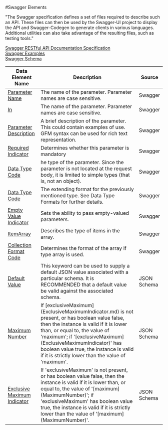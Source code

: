 #Swagger Elements

"The Swagger specification defines a set of files required to describe such an API. These files can then be used by the Swagger-UI project to display the API and Swagger-Codegen to generate clients in various languages. Additional utilities can also take advantage of the resulting files, such as testing tools."

[Swagger RESTful API Documentation Specification](https://github.com/swagger-api/swagger-spec/blob/master/versions/2.0.md)  
[Swagger Examples](swagger_examples)  
[Swagger Schema](https://github.com/swagger-api/swagger-spec/blob/master/schemas/v2.0/schema.json)  


<table>
  <thead>
    <tr>
      <th scope="col">Data Element Name</th>
      <th scope="col">Description</th>
      <th scope="col">Source</th>
    </tr>
  </thead>  <tr>
    <td><a href='swagger_elements/ParameterName.md' title='Parameter Name Details'>Parameter Name</a></td>
    <td>The name of the parameter. Parameter names are case sensitive.</td>
    <td>Swagger</td>
  </tr>
  <tr>
    <td><a href='swagger_elements/in.md' title='In Details'>In</a></td>
    <td>The name of the parameter. Parameter names are case sensitive.</td>
    <td>Swagger</td>
  </tr>
  <tr>
    <td><a href='swagger_elements/DescriptionText.md' title='Parameter Description Details'>Parameter Description</a></td>
    <td>A brief description of the parameter. This could contain examples of use. GFM syntax can be used for rich text representation.</td>
    <td>Swagger</td>
  </tr>
  <tr>
    <td><a href='swagger_elements/Required.md' title='Required Indicator Details'>Required Indicator</a></td>
    <td>Determines whether this parameter is mandatory</td>
    <td>Swagger</td>
  </tr>
  <tr>
    <td><a href='swagger_elements/DataType.md' title='Data Type Code Details'>Data Type Code</a></td>
    <td>he type of the parameter. Since the parameter is not located at the request body, it is limited to simple types (that is, not an object).</td>
    <td>Swagger</td>
  </tr>
  <tr>
    <td><a href='swagger_elements/Format.md' title='Data Type Code Details'>Data Type Code</a></td>
    <td>The extending format for the previously mentioned type. See Data Type Formats for further details.</td>
    <td>Swagger</td>
  </tr>
  <tr>
    <td><a href='swagger_elements/EmptyValueIndiator.md' title='Empty Value Indicator Details'>Empty Value Indicator</a></td>
    <td>Sets the ability to pass empty-valued parameters. </td>
    <td>Swagger</td>
  </tr>
  <tr>
    <td><a href='swagger_elements/ItemArray.md' title='ItemArray Details'>ItemArray</a></td>
    <td>Describes the type of items in the array.</td>
    <td>Swagger</td>
  </tr>
  <tr>
    <td><a href='swagger_elements/CollectionFormatCode.md' title='Collection Format Code Details'>Collection Format Code</a></td>
    <td>Determines the format of the array if type array is used.</td>
    <td>Swagger</td>
  </tr>
  <tr>
    <td><a href='swagger_elements/DefaultValue.md' title='Default Value Details'>Default Value</a></td>
    <td>This keyword can be used to supply a default JSON value associated with a particular schema. It is RECOMMENDED that a default value be valid against the associated schema.</td>
    <td>JSON Schema</td>
  </tr>
  <tr>
    <td><a href='swagger_elements/MaximumNumber.md' title='Maximum Number Details'>Maximum Number</a></td>
    <td>If [exclusiveMaximum](ExclusiveMaximumIndicator.md) is not present, or has boolean value false, then the instance is valid if it is lower than, or equal to, the value of 'maximum';  if '[exclusiveMaximum](ExclusiveMaximumIndicator)' has boolean value true, the instance is valid if it is strictly lower than the value of 'maximum'.</td>
    <td>JSON Schema</td>
  </tr>
  <tr>
    <td><a href='swagger_elements/ExclusiveMaximumIndicator.md' title='Exclusive Maximum Indicator Details'>Exclusive Maximum Indicator</a></td>
    <td>If 'exclusiveMaximum' is not present, or has boolean value false, then the instance is valid if it is lower than, or equal to, the value of '[maximum](MaximumNumber)';  if 'exclusiveMaximum' has boolean value true, the instance is valid if it is strictly lower than the value of '[maximum](MaximumNumber)'.</td>
    <td>JSON Schema</td>
  </tr>
</table>